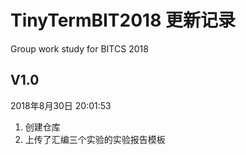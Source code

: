 # TinyTermBIT2018 更新记录
Group work study for BITCS 2018

## V1.0

2018年8月30日 20:01:53

1. 创建仓库
2. 上传了汇编三个实验的实验报告模板